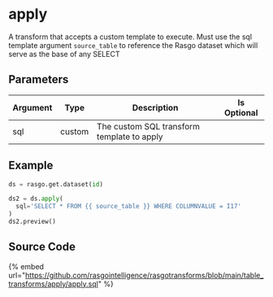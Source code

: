 

# apply

A transform that accepts a custom template to execute. Must use the sql template argument `source_table` to reference the Rasgo dataset which will serve as the base of any SELECT

## Parameters

| Argument |  Type  |                Description                 | Is Optional |
| -------- | ------ | ------------------------------------------ | ----------- |
| sql      | custom | The custom SQL transform template to apply |             |


## Example

```python
ds = rasgo.get.dataset(id)

ds2 = ds.apply(
  sql='SELECT * FROM {{ source_table }} WHERE COLUMNVALUE = I17'
)
ds2.preview()
```

## Source Code

{% embed url="https://github.com/rasgointelligence/rasgotransforms/blob/main/table_transforms/apply/apply.sql" %}

